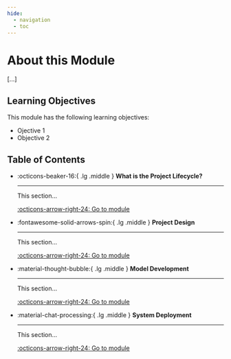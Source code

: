 ```yaml
---
hide:
  - navigation
  - toc
---
```


# About this Module

<!-- This page should list learning objectives for this module and provide a summary. -->

[...]

<!-- please draft a summary of the module or copy/paste from the pre-existing HackMD file -->

## Learning Objectives

This module has the following learning objectives:

- Ojective 1
- Objective 2

## Table of Contents

<div class="grid cards" markdown>

-   :octicons-beaker-16:{ .lg .middle } __What is the Project Lifecycle?__

    ---

    This section...

    [:octicons-arrow-right-24: Go to module](rri-101-1.md)

-   :fontawesome-solid-arrows-spin:{ .lg .middle } __Project Design__

    ---

    This section...

    [:octicons-arrow-right-24: Go to module](rri-101-2.md)

-   :material-thought-bubble:{ .lg .middle } __Model Development__

    ---

    This section...

    [:octicons-arrow-right-24: Go to module](rri-101-3.md)

-   :material-chat-processing:{ .lg .middle } __System Deployment__

    ---

    This section...

    [:octicons-arrow-right-24: Go to module](rri-101-4.md)

</div>

